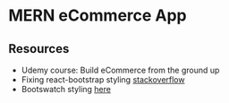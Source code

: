 # MERN eCommerce App

## Resources

- Udemy course: Build eCommerce from the ground up
- Fixing react-bootstrap styling [stackoverflow](https://stackoverflow.com/questions/49022773/ml-auto-is-not-pushing-navbar-links-to-the-right)
- Bootswatch styling [here](https://bootswatch.com/)
